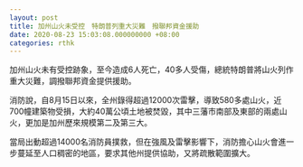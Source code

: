 ```yaml
---
layout: post
title: 加州山火未受控　特朗普列重大災難　撥聯邦資金援助
date: 2020-08-23 15:03:08.000000000 +08:00
categories: rthk
---
```


加州山火未有受控跡象，至今造成6人死亡，40多人受傷，總統特朗普將山火列作重大災難，調撥聯邦資金提供援助。

消防說，自8月15日以來，全州錄得超過12000次雷擊，導致580多處山火，近700幢建築物受損，大約40萬公頃土地被焚毀，其中三藩市南部及東部的兩處山火，更加是加州歷來規模第二及第三大。

當局出動超過14000名消防員撲救，但在強風及雷擊影響下，消防擔心山火會進一步蔓延至人口稠密的地區，要求其他州提供協助，又將疏散範圍擴大。
